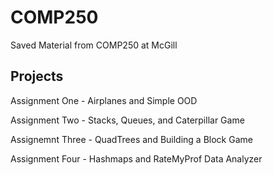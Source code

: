 # COMP250
Saved Material from COMP250 at McGill 

<h2> Projects </h2>

Assignment One - Airplanes and Simple OOD

Assignment Two - Stacks, Queues, and Caterpillar Game

Assignemnt Three - QuadTrees and Building a Block Game

Assignment Four - Hashmaps and RateMyProf Data Analyzer
